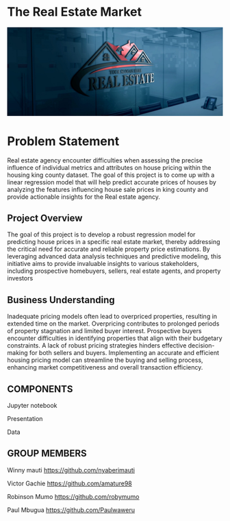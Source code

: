 
# The Real Estate Market
![Image Alt Text](https://github.com/mercytegekson/DSF-FT06-GROUP-2-PHASE-2-PROJECT/blob/main/logo.jpeg)
# Problem Statement
Real estate agency encounter difficulties when assessing the precise influence of individual metrics and attributes on house pricing within the housing king county dataset. The goal of this project is to come up with a linear regression model that will help predict accurate prices of houses by analyzing the features influencing house sale prices in king county and provide actionable insights for the Real estate agency.

## Project Overview
The goal of this project is to develop a robust regression model for predicting house prices in a specific real estate market, thereby addressing the critical need for accurate and reliable property price estimations. 
By leveraging advanced data analysis techniques and predictive modeling, this initiative aims to provide invaluable insights to various stakeholders, including prospective homebuyers, sellers, real estate agents, and property investors

## Business Understanding
Inadequate pricing models often lead to overpriced properties, resulting in extended time on the market.
Overpricing contributes to prolonged periods of property stagnation and limited buyer interest.
Prospective buyers encounter difficulties in identifying properties that align with their budgetary constraints.
A lack of robust pricing strategies hinders effective decision-making for both sellers and buyers.
Implementing an accurate and efficient housing pricing model can streamline the buying and selling process, enhancing market competitiveness and overall transaction efficiency.
## COMPONENTS
Jupyter notebook

Presentation

Data

## GROUP MEMBERS
Winny mauti  https://github.com/nyaberimauti

Victor Gachie https://github.com/amature98 

Robinson Mumo https://github.com/robymumo

Paul Mbugua https://github.com/Paulwaweru



    

